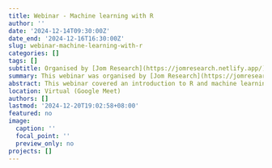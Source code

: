 ```yaml
---
title: Webinar - Machine learning with R
author: ''
date: '2024-12-14T09:30:00Z'
date_end: '2024-12-16T16:30:00Z'
slug: webinar-machine-learning-with-r
categories: []
tags: []
subtitle: Organised by [Jom Research](https://jomresearch.netlify.app/)
summary: This webinar was organised by [Jom Research](https://jomresearch.netlify.app/). The slides and recording of the webinar is available for purchase at [Jom Research website](https://jomresearch.netlify.app/webinar_detail/2024-12-03-machine-learning-with-r/).
abstract: This webinar covered an introduction to R and machine learning, including topics such as regression and classification algorithms, hyperparameter tuning, ensemble methods, explainable machine learning, and an introduction to deep learning. In the hands-on session, participants learned how to implement a machine learning model in R. The slides and recording of the webinar are available for purchase at [Jom Research website](https://jomresearch.netlify.app/webinar_detail/2024-12-03-machine-learning-with-r/).
location: Virtual (Google Meet)
authors: []
lastmod: '2024-12-20T19:02:58+08:00'
featured: no
image:
  caption: ''
  focal_point: ''
  preview_only: no
projects: []
---
```

